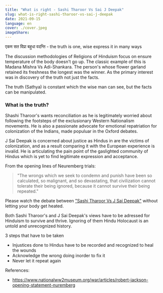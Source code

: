 ```yaml
---
title: "What is right - Sashi Tharoor Vs Sai J Deepak"
slug: what-is-right-sashi-tharoor-vs-sai-j-deepak
date: 2021-09-15
language: en
cover: ./cover.jpeg
imageShare: 
---
```


एकम सत विप्रा बहुधा वदन्ति - the truth is one, wise express it in many ways

The discussion methodologies of Religions of Hinduism focus on ensure temperature of the body doesn't go up.
The classic example of this is Madana Mishra Vs Adi-Shankara. The person's whose flower garland retained its freshness the longest was the winner. As the primary interest was in discovery of the truth not just the facts.

The truth (Sathya) is constant which the wise man can see, but the facts can be manipulated.

### What is the truth?

Shashi Tharoor's wants reconciliation as he is legitimately worried about following the footsteps of the exclusionary Western Nationalism movements. He is also a passionate advocate for emotional repatriation for colonization of the Indians, made populuar in the Oxford debates.

J Sai Deepak is concerned about justice as Hindus in are the victims of colonization, and as a result comparing it with the European experience is invalid. He is articulating the pain point of the gaslighted community of Hindus which is yet to find legitimate expression and acceptance.

From the opening lines of Neuremberg trials:

> "The wrongs which we seek to condemn and punish have been so calculated, so malignant, and so devastating, that civilization cannot tolerate their being ignored, because it cannot survive their being repeated."

Please watch the debate between ["Sashi Tharoor Vs J Sai Deepak"](https://www.youtube.com/watch?v=oB97_PCZ41w) without letting your body get heated.

Both Sashi Tharoor's and J Sai Deepak's views have to be adressed for Hinduism to survive and thrive. Ignoring of them Hindu Holocaust is an untold and unrecognized history.

3 steps that have to be taken
- Injustices done to Hindus have to be recorded and recognized to heal the wounds
- Acknowledge the wrong doing inorder to fix it
- Never let it repeat again

References:
* https://www.nationalww2museum.org/war/articles/robert-jackson-opening-statement-nuremberg

